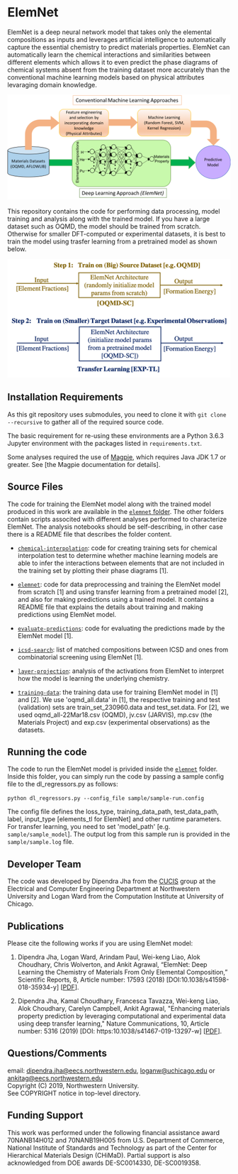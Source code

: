 # ElemNet

ElemNet is a deep neural network model that takes only the elemental compositions as inputs and leverages artificial intelligence to automatically capture the essential chemistry to predict materials properties. ElemNet can automatically learn the chemical interactions and similarities between different elements which allows it to even predict the phase diagrams of chemical systems absent from the training dataset more accurately than the conventional machine learning models based on physical attributes levaraging domain knowledge.

<p align="center">
  <img src="images/oqmd_approach.png" width="600">
</p>


This repository contains the code for performing data processing, model training and analysis along with the trained model. If you have a large dataset such as OQMD, the model should be trained from scratch. Otherwise for smaller DFT-computed or experimental datasets, it is best to train the model using trasfer learning from a pretrained model as shown below.

<p align="center">
  <img src="images/ElemNet-TL.png" width="600">
</p>

## Installation Requirements

As this git repository uses submodules, you need to clone it with `git clone --recursive` to gather all of the required source code.

The basic requirement for re-using these environments are a Python 3.6.3 Jupyter environment with the packages listed in `requirements.txt`.

Some analyses required the use of [Magpie](https://bitbucket.org/wolverton/magpie), which requires Java JDK 1.7 or greater.
See [the Magpie documentation for details].

## Source Files

The code for training the ElemNet model along with the trained model produced in this work are available in the [`elemnet` folder](./elemnet). The other folders contain scripts associted with different analyses performed to characterize ElemNet. The analysis notebooks should be self-describing, in other case there is a README file that describes the folder content.

* [`chemical-interpolation`](./chemical-interpolation): code for creating training sets for chemical interpolation test to determine whether machine learning models are able to infer the interactions between elements that are not included in the training set by plotting their phase diagrams [1].

* [`elemnet`](./elemnet): code for data preprocessing and training the ElemNet model from scratch [1] and using transfer learning from a pretrained model [2], and also for making predictions using a trained model. It contains a README file that explains the details about training and making predictions using ElemNet model.

* [`evaluate-predictions`](./evaluate-predictions): code for evaluating the predictions made by the ElemNet model [1].

* [`icsd-search`](./icsd-search): list of matched compositions between ICSD and ones from combinatorial screening using ElemNet [1].

* [`layer-projection`](./layer-projection): analysis of the activations from ElemNet to interpret how the model is learning the underlying chemistry.

* [`training-data`](./training-data): the training data use for training ElemNet model in [1] and [2]. We use 'oqmd_all.data' in [1], the respective training and test (validation) sets are train_set_230960.data and test_set.data. For [2], we used oqmd_all-22Mar18.csv (OQMD), jv.csv (JARVIS), mp.csv (the Materials Project) and exp.csv (experimental observations) as the datasets.

## Running the code

The code to run the ElemNet model is privided inside the [`elemnet`](./elemnet) folder. Inside this folder, you can simply run the code by passing a sample config file to the dl_regressors.py as follows:

`python dl_regressors.py --config_file sample/sample-run.config`

The config file defines the loss_type, training_data_path, test_data_path, label, input_type [elements_tl for ElemNet] and other runtime parameters. For transfer learning, you need to set 'model_path' [e.g. `sample/sample_model`]. The output log
from this sample run is provided in the `sample/sample.log` file.



## Developer Team

The code was developed by Dipendra Jha from the <a href="http://cucis.ece.northwestern.edu/">CUCIS</a> group at the Electrical and Computer Engineering Department at Northwestern University and Logan Ward from the Computation Institute at University of Chicago.



## Publications

Please cite the following works if you are using ElemNet model:

1. Dipendra Jha, Logan Ward, Arindam Paul, Wei-keng Liao, Alok Choudhary, Chris Wolverton, and Ankit Agrawal, “ElemNet: Deep Learning the Chemistry of Materials From Only Elemental Composition,” Scientific Reports, 8, Article number: 17593 (2018) [DOI:10.1038/s41598-018-35934-y]  [<a href="https://www.nature.com/articles/s41598-018-35934-y">PDF</a>].

2. Dipendra Jha, Kamal Choudhary, Francesca Tavazza, Wei-keng Liao, Alok Choudhary, Carelyn Campbell, Ankit Agrawal, "Enhancing materials property prediction by leveraging computational and experimental data using deep transfer learning," Nature Communications, 10, Article number: 5316 (2019) [DOI: https:10.1038/s41467-019-13297-w] [<a href="https://www.nature.com/articles/s41467-019-13297-w">PDF</a>].

## Questions/Comments

email: dipendra.jha@eecs.northwestern.edu, loganw@uchicago.edu or ankitag@eecs.northwestern.edu</br>
Copyright (C) 2019, Northwestern University.<br/>
See COPYRIGHT notice in top-level directory.


## Funding Support

This work was performed under the following financial assistance award 70NANB14H012 and 70NANB19H005 from U.S. Department of Commerce, National Institute of Standards and Technology as part of the Center for Hierarchical Materials Design (CHiMaD). Partial support is also acknowledged from DOE awards DE-SC0014330, DE-SC0019358.
